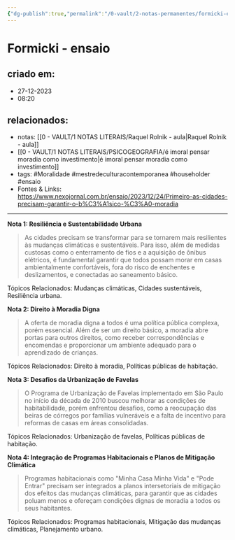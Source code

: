 ```yaml
---
{"dg-publish":true,"permalink":"/0-vault/2-notas-permanentes/formicki-ensaio/","tags":["permanente","Moralidade","mestredeculturacontemporanea","householder","ensaio"],"dgHomeLink":true,"dgShowLocalGraph":true,"dgShowFileTree":true,"dgEnableSearch":true}
---
```


# Formicki - ensaio

## criado em: 
- 27-12-2023
- 08:20
## relacionados:
- notas: [[0 - VAULT/1 NOTAS LITERAIS/Raquel Rolnik - aula\|Raquel Rolnik - aula]]
- [[0 - VAULT/1 NOTAS LITERAIS/PSICOGEOGRAFIA/é imoral pensar moradia como investimento\|é imoral pensar moradia como investimento]]
- tags: #Moralidade #mestredeculturacontemporanea #householder #ensaio 
- Fontes & Links: https://www.nexojornal.com.br/ensaio/2023/12/24/Primeiro-as-cidades-precisam-garantir-o-b%C3%A1sico-%C3%A0-moradia
---

**Nota 1: Resiliência e Sustentabilidade Urbana**
> As cidades precisam se transformar para se tornarem mais resilientes às mudanças climáticas e sustentáveis. Para isso, além de medidas custosas como o enterramento de fios e a aquisição de ônibus elétricos, é fundamental garantir que todos possam morar em casas ambientalmente confortáveis, fora do risco de enchentes e deslizamentos, e conectadas ao saneamento básico.
 
 Tópicos Relacionados: Mudanças climáticas, Cidades sustentáveis, Resiliência urbana.

**Nota 2: Direito à Moradia Digna**
> A oferta de moradia digna a todos é uma política pública complexa, porém essencial. Além de ser um direito básico, a moradia abre portas para outros direitos, como receber correspondências e encomendas e proporcionar um ambiente adequado para o aprendizado de crianças.
 
Tópicos Relacionados: Direito à moradia, Políticas públicas de habitação.

**Nota 3: Desafios da Urbanização de Favelas**
> O Programa de Urbanização de Favelas implementado em São Paulo no início da década de 2010 buscou melhorar as condições de habitabilidade, porém enfrentou desafios, como a reocupação das beiras de córregos por famílias vulneráveis e a falta de incentivo para reformas de casas em áreas consolidadas.
 
Tópicos Relacionados: Urbanização de favelas, Políticas públicas de habitação.

**Nota 4: Integração de Programas Habitacionais e Planos de Mitigação Climática**
> Programas habitacionais como "Minha Casa Minha Vida" e "Pode Entrar" precisam ser integrados a planos intersetoriais de mitigação dos efeitos das mudanças climáticas, para garantir que as cidades poluam menos e ofereçam condições dignas de moradia a todos os seus habitantes.
 
 Tópicos Relacionados: Programas habitacionais, Mitigação das mudanças climáticas, Planejamento urbano.